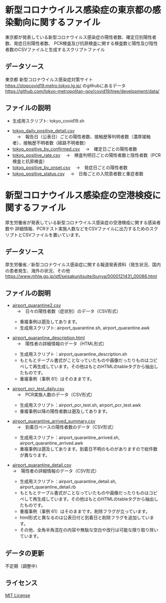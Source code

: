 # 新型コロナウイルス感染症の東京都の感染動向に関するファイル

東京都が発表している新型コロナウイルス感染症の陽性者数、確定日別陽性者数、発症日別陽性者数、
PCR検査及び抗原検査に関する検査数と陽性及び陰性者数のCSVファイルと生成するスクリプトファイル

## データソース

東京都 新型コロナウイルス感染症対策サイト https://stopcovid19.metro.tokyo.lg.jp/ のgithubにあるデータ
https://github.com/tokyo-metropolitan-gov/covid19/tree/development/data/

## ファイルの説明
* 生成用スクリプト: tokyo_covid19.sh
- [tokyo_daily_positive_detail.csv](/tokyo_daily_positive_detail.csv) </br>
　→　報告日（公表日）ごとの陽性者数、接触歴等判明者数（濃厚接触者）、接触歴不明者数（経路不明者数）
- [tokyo_positive_by_confirmed.csv](/tokyo_positive_by_confirmed.csv)
　→　確定日ごとの陽性者数
- [tokyo_positive_rate.csv](/tokyo_positive_rate.csv)
　→　検査判明日ごとの陽性者数と陰性者数（PCR検査と抗原検査）
- [tokyo_positive_by_onset.csv](/tokyo_positive_by_onset.csv)
　→　発症日ごとの陽性者数
- [tokyo_positive_status.csv](/tokyo_positive_status.csv)
　→　日毎ごとの入院患者数と重症者数

# 新型コロナウイルス感染症の空港検疫に関するファイル

厚生労働省が発表している新型コロナウイルス感染症の空港検疫に関する感染者数や
詳細情報、PCRテスト実施人数などをCSVファイルに出力するためのスクリプトとCSVファイルを置いています。

## データソース
厚生労働省／新型コロナウイルス感染症に関する報道発表資料（発生状況、国内の患者発生、海外の状況、その他
https://www.mhlw.go.jp/stf/seisakunitsuite/bunya/0000121431_00086.html

## ファイルの説明
- [airport_quarantine2.csv](/airport_quarantine2.csv) </br>
 　→　日々の陽性者数（症状別）のデータ（CSV形式）
  *  重複事例は遡及してあります。</br>
  * 生成用スクリプト: airport\_quarantine.sh, airport\_quarantine.awk

- [airport\_quarantine\_description.html](/airport\_quarantine\_description.html)</br>
　→　陽性者の詳細情報のデータ（HTML形式）
  * 生成用スクリプト：airport_quarantine\_description.sh </br>
  * もともとテーブル書式がことなっていたものや画像だったりものはコピペして再生成しています。その他はもとのHTMLのtableタグから抽出したものです。
  * 重複事例（事例 61）はそのままです。

- [airport_pcr_test_daily.csv](/airport_pcr_test_daily.csv) </br>
　→　PCR実施人数のデータ（CSV形式）</br>
  * 生成用スクリプト：airport\_pcr\_test.sh, airport\_pcr\_test.awk
  * 重複事例以降の陽性者数は遡及してあります。</br>
  
- [airport_quarantine_arrived_summary.csv](/airport_quarantine_arrived_summary.csv) </br>
　→　到着日ベースの陽性者数のデータ（CSV形式）</br>
  * 生成用スクリプト：airport\_quarantine\_arrived.sh, airport\_quarantine\_arrived.awk
  * 重複事例は遡及してあります。到着日不明のものがありますので総件数が異なります。</br>
- [airport_quarantine_detail.csv](/airport_quarantine_detail.csv)</br>
→　陽性者の詳細情報のデータ（CSV形式）
  * 生成用スクリプト：airport_quarantine_detail.sh, airport_quarantine_detail.rb
  * もともとテーブル書式がことなっていたものや画像だったりものはコピペして再生成しています。その他はもとのHTMLのtableタグから抽出したものです。
  * 重複事例（事例 61）はそのままです。削除フラグが立っています。
  * html形式と異なるのは公表日付と到着日と削除フラグを追加しています。
  * その他、全角半角混在の内容や無駄な空白や改行は可能な限り取り除いています。
 
 ## データの更新
 不定期（調整中）
 
 ## ライセンス
 [MIT License](/LICENSE)
